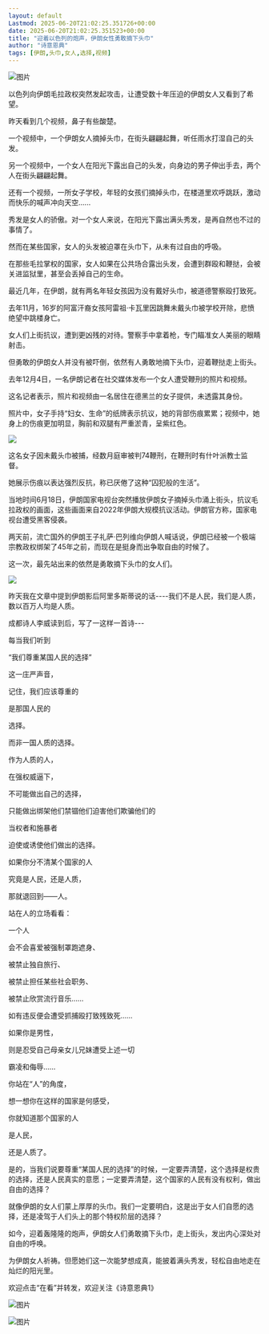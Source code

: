 ```yaml
---
layout: default
Lastmod: 2025-06-20T21:02:25.351726+00:00
date: 2025-06-20T21:02:25.351523+00:00
title: "迎着以色列的炮声，伊朗女性勇敢摘下头巾"
author: "诗意恩典"
tags: [伊朗,头巾,女人,选择,视频]
---
```


![图片](https://images.weserv.nl/?url=https%3A//mmbiz.qpic.cn/sz_mmbiz_png/gInof1UlLUkiczjX2SWWD1eOTzHBBwJwnMxFVYziaVWFWXFApUAjG2w6PfJyKgw6g8kBDxqCsnHmpJqzLqDPHiagQ/640%3Fwx_fmt%3Dpng%26wxfrom%3D5%26wx_lazy%3D1%26tp%3Dwebp)

以色列向伊朗毛拉政权突然发起攻击，让遭受数十年压迫的伊朗女人又看到了希望。

昨天看到几个视频，鼻子有些酸楚。

一个视频中，一个伊朗女人摘掉头巾，在街头翩翩起舞，听任雨水打湿自己的头发。

另一个视频中，一个女人在阳光下露出自己的头发，向身边的男子伸出手去，两个人在街头翩翩起舞。

还有一个视频，一所女子学校，年轻的女孩们摘掉头巾，在楼道里欢呼跳跃，激动而快乐的喊声冲向天空......

秀发是女人的骄傲。对一个女人来说，在阳光下露出满头秀发，是再自然也不过的事情了。

然而在某些国家，女人的头发被迫罩在头巾下，从未有过自由的呼吸。

在那些毛拉掌权的国家，女人如果在公共场合露出头发，会遭到群殴和鞭挞，会被关进监狱里，甚至会丢掉自己的生命。

最近几年，在伊朗，就有两名年轻女孩因为没有戴好头巾，被道德警察殴打致死。

去年11月，16岁的阿富汗裔女孩阿雷祖·卡瓦里因跳舞未戴头巾被学校开除，悲愤绝望中跳楼身亡。

女人们上街抗议，遭到更凶残的对待。警察手中拿着枪，专门瞄准女人美丽的眼睛射击。

但勇敢的伊朗女人并没有被吓倒，依然有人勇敢地摘下头巾，迎着鞭挞走上街头。

去年12月4日，一名伊朗记者在社交媒体发布一个女人遭受鞭刑的照片和视频。

这名记者表示，照片和视频由一名居住在德黑兰的女子提供，未透露其身份。

照片中，女子手持“妇女、生命”的纸牌表示抗议，她的背部伤痕累累；视频中，她身上的伤痕更加明显，胸前和双腿有严重淤青，呈紫红色。

![](https://images.weserv.nl/?url=https%3A//mmbiz.qpic.cn/sz_mmbiz_jpg/gInof1UlLUmh5SuMY5JTwox9Ttcia4uNBsVPnbGjnowibiaKLgaQC1fdqFbNHMezZf7FlEEjic4zNUOicA1MXRI2ohQ/640%3Fwx_fmt%3Djpeg%26from%3Dappmsg)

这名女子因未戴头巾被捕，经数月庭审被判74鞭刑，在鞭刑时有什叶派教士监督。

她展示伤痕以表达强烈反抗，称已厌倦了这种“囚犯般的生活”。

当地时间6月18日，伊朗国家电视台突然播放伊朗女子摘掉头巾涌上街头，抗议毛拉政权的画面，这些画面来自2022年伊朗大规模抗议活动。伊朗官方称，国家电视台遭受黑客侵袭。

两天前，流亡国外的伊朗王子礼萨·巴列维向伊朗人喊话说，伊朗已经被一个极端宗教政权绑架了45年之前，而现在是挺身而出争取自由的时候了。

这一次，最先站出来的依然是勇敢摘下头巾的女人们。

![](https://images.weserv.nl/?url=https%3A//mmbiz.qpic.cn/sz_mmbiz_jpg/gInof1UlLUmh5SuMY5JTwox9Ttcia4uNB4FnoKWAf1ichpfwJzgoZM61ia7JsDY5iahoBCR8BLftUkcdg1mMeBAu5w/640%3Fwx_fmt%3Djpeg%26from%3Dappmsg)

昨天我在文章中提到伊朗影后阿里多斯蒂说的话----我们不是人民，我们是人质，数以百万人均是人质。

成都诗人李威读到后，写了一这样一首诗---

每当我们听到

“我们尊重某国人民的选择”

这一庄严声音，

记住，我们应该尊重的

是那国人民的

选择。

而非一国人质的选择。

作为人质的人，

在强权威逼下，

不可能做出自己的选择，

只能做出绑架他们禁锢他们迫害他们欺骗他们的

当权者和施暴者

迫使或诱使他们做出的选择。

如果你分不清某个国家的人

究竟是人民，还是人质，

那就退回到——人。

站在人的立场看看：

一个人

会不会喜爱被强制罩跑遮身、

被禁止独自旅行、

被禁止担任某些社会职务、

被禁止欣赏流行音乐……

如有违反便会遭受抓捕殴打致残致死……

如果你是男性，

则是忍受自己母亲女儿兄妹遭受上述一切

霸凌和侮辱……

你站在“人”的角度，

想一想你在这样的国家是何感受，

你就知道那个国家的人

是人民，

还是人质了。

是的，当我们说要尊重“某国人民的选择”的时候，一定要弄清楚，这个选择是权贵的选择，还是人民真实的意愿；一定要弄清楚，这个国家的人民有没有权利，做出自由的选择？

就像伊朗的女人们蒙上厚厚的头巾。我们一定要明白，这是出于女人们自愿的选择，还是凌驾于人们头上的那个特权阶层的选择？

如今，迎着轰隆隆的炮声，伊朗女人们勇敢摘下头巾，走上街头，发出内心深处对自由的呼唤。

为伊朗女人祈祷。但愿她们这一次能梦想成真，能披着满头秀发，轻松自由地走在灿烂的阳光里。

欢迎点击“在看”并转发，欢迎关注《诗意恩典1》  

![图片](https://images.weserv.nl/?url=https%3A//mmbiz.qpic.cn/mmbiz_png/gInof1UlLUll6D5J7WMJibze9KGBmsjpPtZ8gWco4g9vswnMd4l1CrY5fHiaMZ2WpdrnR3MXx67d6NdibE7w2iaflQ/640%3Fwx_fmt%3Dpng%26wxfrom%3D5%26wx_lazy%3D1%26tp%3Dwebp)

  

![图片](https://images.weserv.nl/?url=https%3A//mmbiz.qpic.cn/sz_mmbiz_jpg/gInof1UlLUkB1MicIFEz12spTgibc0tdDibVeeHI2GsXq45QcHbWwOLurjbrtS5QLNBeWjo9xwWzY6Vlm6ibXczHyg/640%3Fwx_fmt%3Djpeg%26wxfrom%3D5%26wx_lazy%3D1%26tp%3Dwebp)

